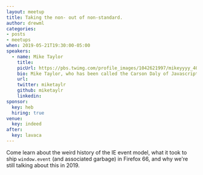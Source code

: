 ```yaml
---
layout: meetup
title: Taking the non- out of non-standard.
author: drewml
categories:
- posts
- meetups
when: 2019-05-21T19:30:00-05:00
speakers:
  - name: Mike Taylor
    title:
    picUrl: https://pbs.twimg.com/profile_images/1042621997/mikeyyyy_400x400.png
    bio: Mike Taylor, who has been called the Carson Daly of Javascript, is an Engineering Manager on the Web Compatibility Team at Mozilla. Come learn more about him, as the author of this blog post does not know that much!
    url:
    twitter: miketaylr
    github: miketaylr
    linkedin:
sponsor:
  key: heb
  hiring: true
venue:
  key: indeed
after:
  key: lavaca
---
```


Come learn about the weird history of the IE event model, what it took to ship `window.event` (and associated garbage) in Firefox 66, and why we're still talking about this in 2019.
